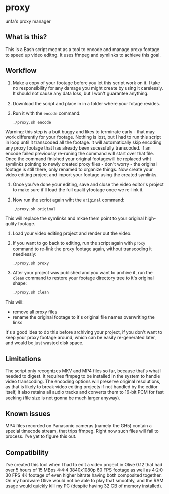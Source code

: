 # proxy
unfa's proxy manager

## What is this?

This is a Bash script meant as a tool to encode and manage proxy footage to speed up video editng. It uses ffmpeg and symlinks to achieve this goal.

## Workflow

1. Make a copy of your footage before you let this script work on it. I take no responsibility for any damage you might create by using it carelessly. It should not cause any data loss, but I won't guarantee anything.
1. Download the script and place in in a folder where your fotage resides.
1. Run it with the `encode` command:

       ./proxy.sh encode
   
Warning: this step is a buit buggy and likes to terminate early - that may work differently for your footage. Nothing is lost, but I had to run this script in loop until it transcoded all the footage. It will automatically skip encoding any proxy footage that has already been sucessfully transcoded. if an encode failed previously re-runing the command will start over that file.
Once the command finished your original footagewill be replaced wiht symlinks pointing to newly created proxy files - don't worry - the original footage is still there, only renamed to organize things. Now create your video editing project and import your footage using the created symlinks.

1. Once you've done your editing, save and close the video editor's project to make sure it'll load the full qualit yfootage once we re-link it.
1. Now run the scriot again wiht the `original` command:

       ./proxy.sh original
     
This will replace the symlinks and mkae them point to your original high-qulity footage.

1. Load your video editing project and render out the video.

1. If you want to go back to editing, run the script again with `proxy` command to re-link the proxy footage again, without transcoding it needlessly:

       ./proxy.sh proxy

1. After your project was published and you want to archive it, run the `clean` command to restore your footage directory tree to it's original shape:

       ./proxy.sh clean

This will:
- remove all proxy files
- rename the original footage to it's original file names overwriting the links

It's a good idea to do this before archiving your project, if you don't want to keep your proxy footage around, which can be easily re-generated later, and would be just wasted disk space.

## Limitations

The script only recognizes MKV and MP4 files so far, because that's what I needed to digest. It requires ffmpeg to be installed in the system to handle video transcoding. The encoding options will preserve original resolutions, as that is likely to break video editing projects if not handled by the editor itself, it also retains all audio tracks and converts them to 16-bit PCM for fast seeking (file size is not gonna be much larger anyway).

## Known issues

MP4 files recorded on Panasonic cameras (namely the GH5) contain a special timecode stream, that trips ffmpeg. Right now such files will fail to process. I've yet to figure this out.

## Compatibility

I've created this tool when I had to edit a video project in Olive 0.12 that had over 5 hours of 15 MBps 4:4:4 3840x1080p 60 FPS footage as well as 4:2:0 30 FPS 4K footage of even higher bitrate having both composited together. On my hardware Olive would not be able to play that smoothly, and the RAM usage would quickly kill my PC (despite having 32 GB of memory installed).
